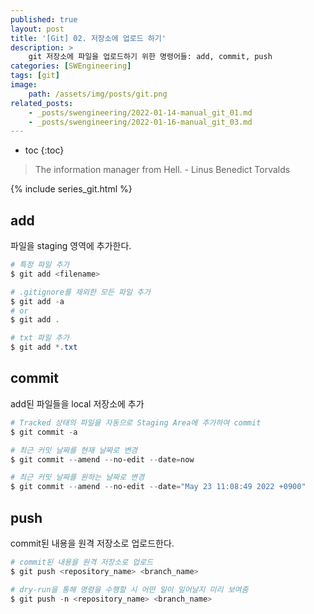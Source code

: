 ```yaml
---
published: true
layout: post
title: '[Git] 02. 저장소에 업로드 하기'
description: >
    git 저장소에 파일을 업로드하기 위한 명령어들: add, commit, push
categories: [SWEngineering]
tags: [git]
image:
    path: /assets/img/posts/git.png
related_posts:
    - _posts/swengineering/2022-01-14-manual_git_01.md
    - _posts/swengineering/2022-01-16-manual_git_03.md
---
```

* toc
{:toc}

> The information manager from Hell. - Linus Benedict Torvalds

{% include series_git.html %}

## add

파일을 staging 영역에 추가한다.  

```powershell
# 특정 파일 추가
$ git add <filename>

# .gitignore를 제외한 모든 파일 추가
$ git add -a
# or
$ git add .

# txt 파일 추가
$ git add *.txt
```

## commit

add된 파일들을 local 저장소에 추가  

```powershell
# Tracked 상태의 파일을 자동으로 Staging Area에 추가하여 commit
$ git commit -a

# 최근 커밋 날짜를 현재 날짜로 변경
$ git commit --amend --no-edit --date=now

# 최근 커밋 날짜를 원하는 날짜로 변경
$ git commit --amend --no-edit --date="May 23 11:08:49 2022 +0900"
```

## push

commit된 내용을 원격 저장소로 업로드한다.  

```powershell
# commit된 내용을 원격 저장소로 업로드
$ git push <repository_name> <branch_name>

# dry-run을 통해 명령을 수행할 시 어떤 일이 일어날지 미리 보여줌
$ git push -n <repository_name> <branch_name>
```